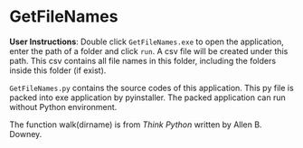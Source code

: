 # GetFileNames

**User Instructions**: Double click `GetFileNames.exe` to open the application, enter the path of a folder and click `run`. A csv file will be created under this path. This csv contains all file names in this folder, including the folders inside this folder (if exist).

`GetFileNames.py` contains the source codes of this application. This py file is packed into exe application by pyinstaller. The packed application can run without Python environment.

The function walk(dirname) is from *Think Python* written by Allen B. Downey.


